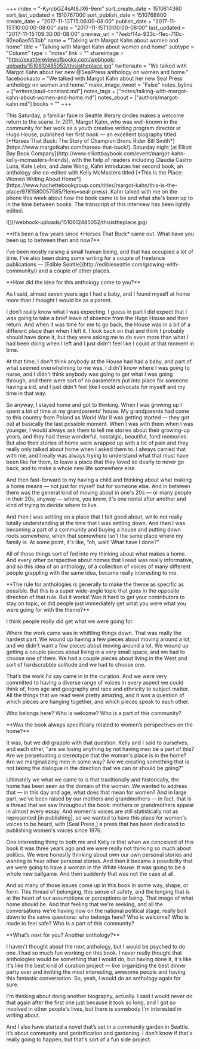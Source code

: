 +++
index = "-KyrcbGZ4sAt8JX6-9em"
sort_create_date = 1510614360
sort_last_updated = 1510767000
sort_publish_date = 1510768800
create_date = "2017-11-13T15:06:00-08:00"
publish_date = "2017-11-15T10:00:00-08:00"
date = "2017-11-15T10:00:00-08:00"
last_updated = "2017-11-15T09:30:00-08:00"
preview_url = "7eebf14a-933c-f1ec-710c-92ea6ae553bb"
name = "Talking with Margot Kahn about women and home"
title = "Talking with Margot Kahn about women and home"
subtype = "Column"
type = "notes"
link = ""
shareimage = "http://seattlereviewofbooks.com/webhook-uploads/1510612485052/thisistheplace.jpg"
twitterauto = "We talked with Margot Kahn about her new @SealPress anthology on women and home."
facebookauto = "We talked with Margot Kahn about her new Seal Press anthology on women and home."
make_image_tweet = "False"
notes_byline = ["writers/paul-constant.md"]
notes_tags = ["notes/talking-with-margot-kahn-about-women-and-home.md"]
notes_about = ["authors/margot-kahn.md"]
books = ""
+++
<p class="intro">This Saturday, a familiar face in Seattle literary circles makes a welcome return to the scene. In 2011, Margot Kahn, who was well-known in the community for her work as a youth creative writing program director at Hugo House, published her first book — an excellent biography titled [*Horses That Buck: The Story of Champion Bronc Rider Bill Smith*](https://www.margotkahn.com/horses-that-buck/). Saturday night [at Elliott Bay Book Company](http://www.elliottbaybook.com/event/margot-kahn-kelly-mcmasters-friends), with the help of readers including Claudia Castro Luna, Kate Lebo, and Jane Wong, Kahn introduces her second book, an anthology she co-edited with Kelly McMasters titled [*This Is the Place: Women Writing About Home*](https://www.hachettebookgroup.com/titles/margot-kahn/this-is-the-place/9781580057585/?lens=seal-press). Kahn talked with me on the phone this week about how the book came to be and what she's been up to in the time between books. The transcript of this interview has been lightly edited.</p>

<p class="image-left">![](/webhook-uploads/1510612485052/thisistheplace.jpg)</p>

<p class="noindent">**It’s been a few years since *Horses That Buck* came out. What have you been up to between then and now?**</p>

<p class="noindent">I've been mostly raising a small human being, and that has occupied a lot of time. I've also been doing some writing for a couple of freelance publications — [Edible Seattle](http://edibleseattle.com/growing-with-community/) and a couple of other places.</p>

<p class="noindent">**How did the idea for this anthology come to you?**</p>

<p class="noindent">As I said, almost seven years ago I had a baby, and I found myself at home more than I thought I would be as a parent.</p> 

I don't really know what I was expecting. I guess in part I did expect that I was going to take a brief leave of absence from the Hugo House and then return. And when it was time for me to go back, the House was in a bit of a different place than when I left it. I look back on that and think I probably should have done it, but they were asking me to do even more than what I had been doing when I left and I just didn't feel like I could at that moment in time.

At that time, I don't think anybody at the House had had a baby, and part of what seemed overwhelming to me was, I didn't know where I was going to nurse, and I didn't think anybody was going to get what I was going through, and there were sort of no parameters put into place for someone having a kid, and I just didn't feel like I could advocate for myself and my time in that way.

So anyway, I stayed home and got to thinking. When I was growing up I spent a lot of time at my grandparents’ house. My grandparents had come to this country from Poland as World War II was getting started — they got out at basically the last possible moment. When I was with them when I was younger, I would always ask them to tell me stories about their growing-up years, and they had these wonderful, nostalgic, beautiful, fond memories. But also their stories of home were wrapped up with a lot of pain and they really only talked about home when I asked them to. I always carried that with me, and I really was always trying to understand what that must have been like for them, to leave a place that they loved so dearly to never go back, and to make a whole new life somewhere else.

And then fast-forward to my having a child and thinking about what making a home means — not just for myself but for someone else. And in between there was the general kind of moving about in one's 20s — or many people in their 20s, anyway — where, you know, it's one rental after another and kind of trying to decide where to live. 

And then I was settling on a place that I felt good about, while not really totally understanding at the time that I was settling down. And then I was becoming a part of a community and buying a house and putting down roots somewhere, when that somewhere isn't the same place where my family is. At some point, it's like, “oh, wait! What have I done?”  

All of those things sort of fed into my thinking about what makes a home. And every other perspective about homes that I read was really informative, and so this idea of an anthology, of a collection of voices of many different people grappling with the same idea, became really interesting to me.

<p class="noindent">**The rule for anthologies is generally to make the theme as specific as possible. But this is a super wide-angle topic that goes in the opposite direction of that rule. But it works! Was it hard to get your contributors to stay on topic, or did people just immediately get what you were what you were going for with the theme?**</p>

<p class="noindent">I think people really did get what we were going for.</p> 

Where the work came was in whittling things down. That was really the hardest part. We wound up having a few pieces about moving around a lot, and we didn't want a few pieces about moving around a lot. We wound up getting a couple pieces about living in a very small space, and we had to choose one of them. We had a couple pieces about living in the West and sort of hardscrabble solitude and we had to choose one. 

That’s the work I'd say came in in the curation. And we were very committed to having a diverse range of voices in every aspect we could think of, from age and geography and race and ethnicity to subject matter. All the things that we read were pretty amazing, and it was a question of which pieces are hanging together, and which pieces speak to each other. 

<p class="pull-quote">Who belongs here? Who is welcome? Who is a part of this community?</p>

<p class="noindent">**Was the book always specifically related to women’s perspectives on the home?**</p>

<p class="noindent">It was, but we did grapple with that question. Kelly and I said to ourselves, and each other, "are we losing anything by not having men be a part of this? Are we perpetuating a stereotype that the woman's place is in the home? Are we marginalizing men in some way? Are we creating something that is not taking the dialogue in the direction that we can or should be going?"</p>

 Ultimately we what we came to is that traditionally and historically, the home has been seen as the domain of the woman. We wanted to address that — in this day and age, what does that mean for women? And in large part, we've been raised by our mothers and grandmothers — in fact, that is a thread that we saw throughout the book: mothers or grandmothers appear in almost every essay. And women's voices are still statistically not as represented [in publishing], so we wanted to have this place for women's voices to be heard, with [Seal Press,] a press that has been dedicated to publishing women's voices since 1976.

One interesting thing to both me and Kelly is that when we conceived of this book it was three years ago and we were really not thinking so much about politics. We were honestly thinking about own our own personal stories and wanting to hear other personal stories. And then it became a possibility that we were going to have a woman in the White House. It was going to be a whole new ballgame. And then suddenly that was not the case at all. 

And so many of those issues come up in this book in some way, shape, or form. This thread of belonging, this sense of safety, and the longing that is at the heart of our assumptions or perceptions or being. That image of what home should be. And that feeling that we're seeking, and all the conversations we're having now on the national political stage, really boil down to the same questions: who belongs here? Who is welcome? Who is made to feel safe? Who is a part of this community? 

<p class="noindent">**What’s next for you? Another anthology?**</p>

<p class="noindent">I haven't thought about the next anthology, but I would be psyched to do one. I had so much fun working on this book. I never really thought that anthologies would be something that I would do, but having done it, it's like it's like the best kind of curation project — like organizing the best dinner party ever and inviting the most interesting, awesome people and having this fantastic conversation. So, yeah, I would do an anthology again for sure.</p>

I'm thinking about doing another biography, actually. I said I would never do that again after the first one just because it took so long, and I got so involved in other people's lives, but there is somebody I'm interested in writing about. 

And I also have started a novel that’s set in a community garden in Seattle. it’s about community and gentrification and gardening. I don't know if that's really going to happen, but that's sort of a fun side project.

